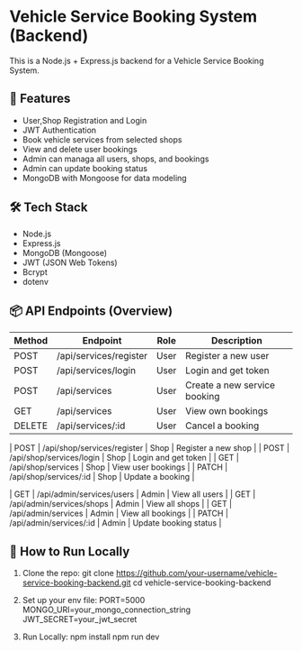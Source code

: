 # Vehicle Service Booking System (Backend)

This is a Node.js + Express.js backend for a Vehicle Service Booking System.

## 🚀 Features

- User,Shop Registration and Login
- JWT Authentication
- Book vehicle services from selected shops
- View and delete user bookings
- Admin can managa all users, shops, and bookings
- Admin can update booking status
- MongoDB with Mongoose for data modeling

## 🛠️ Tech Stack

- Node.js
- Express.js
- MongoDB (Mongoose)
- JWT (JSON Web Tokens)
- Bcrypt
- dotenv

## 📦 API Endpoints (Overview)

| Method | Endpoint                    | Role     | Description                      |
|--------|-----------------------------|----------|----------------------------------|
| POST   | /api/services/register      | User     | Register a new user              |
| POST   | /api/services/login         | User     | Login and get token              |
| POST   | /api/services               | User     | Create a new service booking     |
| GET    | /api/services               | User     | View own bookings                |
| DELETE | /api/services/:id           | User     | Cancel a booking                 |

| POST   | /api/shop/services/register      | Shop     | Register a new shop              |
| POST   | /api/shop/services/login         | Shop     | Login and get token              |
| GET    | /api/shop/services               | Shop     | View user bookings               |
| PATCH  | /api/shop/services/:id           | Shop     | Update a booking                 |

| GET    | /api/admin/services/users   | Admin    | View all users                   |
| GET    | /api/admin/services/shops   | Admin    | View all shops                   |
| GET    | /api/admin/services         | Admin    | View all bookings                |
| PATCH  | /api/admin/services/:id     | Admin    | Update booking status            |



## 📁 How to Run Locally


1. Clone the repo:
   git clone https://github.com/your-username/vehicle-service-booking-backend.git
   cd vehicle-service-booking-backend

2. Set up your env file:
    PORT=5000
    MONGO_URI=your_mongo_connection_string
    JWT_SECRET=your_jwt_secret

3. Run Locally:
    npm install
    npm run dev

